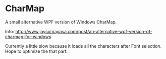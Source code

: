 # CharMap
A small alternative WPF version of Windows CharMap.

Info: http://www.jaysonragasa.com/post/an-alternative-wpf-version-of-charmap-for-windows

Currently a little slow because it loads all the characters after Font selection. Hope to optimize the that part.

